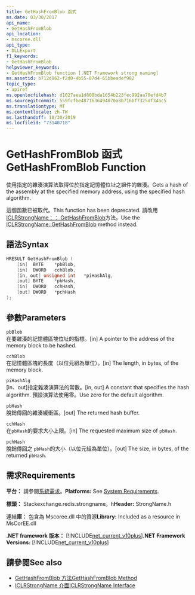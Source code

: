 ```yaml
---
title: GetHashFromBlob 函式
ms.date: 03/30/2017
api_name:
- GetHashFromBlob
api_location:
- mscoree.dll
api_type:
- DLLExport
f1_keywords:
- GetHashFromBlob
helpviewer_keywords:
- GetHashFromBlob function [.NET Framework strong naming]
ms.assetid: b712d862-f2d0-4b55-87d4-65bbeadef982
topic_type:
- apiref
ms.openlocfilehash: d1027aea1d800bda1654b223fec992aa70efd4b7
ms.sourcegitcommit: 559fcfbe4871636494870a8b716bf7325df34ac5
ms.translationtype: MT
ms.contentlocale: zh-TW
ms.lasthandoff: 10/30/2019
ms.locfileid: "73140718"
---
```

# <a name="gethashfromblob-function"></a><span data-ttu-id="2d48d-102">GetHashFromBlob 函式</span><span class="sxs-lookup"><span data-stu-id="2d48d-102">GetHashFromBlob Function</span></span>

<span data-ttu-id="2d48d-103">使用指定的雜湊演算法取得位於指定記憶體位址之組件的雜湊。</span><span class="sxs-lookup"><span data-stu-id="2d48d-103">Gets a hash of the assembly at the specified memory address, using the specified hash algorithm.</span></span>

<span data-ttu-id="2d48d-104">這個函數已被取代。</span><span class="sxs-lookup"><span data-stu-id="2d48d-104">This function has been deprecated.</span></span> <span data-ttu-id="2d48d-105">請改用[ICLRStrongName：： GetHashFromBlob](../hosting/iclrstrongname-gethashfromblob-method.md)方法。</span><span class="sxs-lookup"><span data-stu-id="2d48d-105">Use the [ICLRStrongName::GetHashFromBlob](../hosting/iclrstrongname-gethashfromblob-method.md) method instead.</span></span>

## <a name="syntax"></a><span data-ttu-id="2d48d-106">語法</span><span class="sxs-lookup"><span data-stu-id="2d48d-106">Syntax</span></span>

```cpp
HRESULT GetHashFromBlob (
    [in]  BYTE    *pbBlob,
    [in]  DWORD   cchBlob,
    [in, out] unsigned int   *piHashAlg,
    [out] BYTE    *pbHash,
    [in]  DWORD   cchHash,
    [out] DWORD   *pchHash
);
```

## <a name="parameters"></a><span data-ttu-id="2d48d-107">參數</span><span class="sxs-lookup"><span data-stu-id="2d48d-107">Parameters</span></span>

`pbBlob`\
<span data-ttu-id="2d48d-108">在要雜湊的記憶體區塊位址的指標。</span><span class="sxs-lookup"><span data-stu-id="2d48d-108">[in] A pointer to the address of the memory block to be hashed.</span></span>

`cchBlob`\
<span data-ttu-id="2d48d-109">在記憶體區塊的長度（以位元組為單位）。</span><span class="sxs-lookup"><span data-stu-id="2d48d-109">[in] The length, in bytes, of the memory block.</span></span>

`piHashAlg`\
<span data-ttu-id="2d48d-110">[in、out]指定雜湊演算法的常數。</span><span class="sxs-lookup"><span data-stu-id="2d48d-110">[in, out] A constant that specifies the hash algorithm.</span></span> <span data-ttu-id="2d48d-111">預設演算法使用零。</span><span class="sxs-lookup"><span data-stu-id="2d48d-111">Use zero for the default algorithm.</span></span>

`pbHash`\
<span data-ttu-id="2d48d-112">脫銷傳回的雜湊緩衝區。</span><span class="sxs-lookup"><span data-stu-id="2d48d-112">[out] The returned hash buffer.</span></span>

`cchHash`\
<span data-ttu-id="2d48d-113">在`pbHash`的要求大小上限。</span><span class="sxs-lookup"><span data-stu-id="2d48d-113">[in] The requested maximum size of `pbHash`.</span></span>

`pchHash`\
<span data-ttu-id="2d48d-114">脫銷傳回之 `pbHash`的大小（以位元組為單位）。</span><span class="sxs-lookup"><span data-stu-id="2d48d-114">[out] The size, in bytes, of the returned `pbHash`.</span></span>

## <a name="requirements"></a><span data-ttu-id="2d48d-115">需求</span><span class="sxs-lookup"><span data-stu-id="2d48d-115">Requirements</span></span>

<span data-ttu-id="2d48d-116">**平台：** 請參閱[系統需求](../../get-started/system-requirements.md)。</span><span class="sxs-lookup"><span data-stu-id="2d48d-116">**Platforms:** See [System Requirements](../../get-started/system-requirements.md).</span></span>

<span data-ttu-id="2d48d-117">**標頭：** Stackexchange.redis.strongname。h</span><span class="sxs-lookup"><span data-stu-id="2d48d-117">**Header:** StrongName.h</span></span>

<span data-ttu-id="2d48d-118">連結**庫：** 包含為 Mscoree.dll 中的資源</span><span class="sxs-lookup"><span data-stu-id="2d48d-118">**Library:** Included as a resource in MsCorEE.dll</span></span>

<span data-ttu-id="2d48d-119">**.NET framework 版本：** [!INCLUDE[net_current_v10plus](../../../../includes/net-current-v10plus-md.md)]</span><span class="sxs-lookup"><span data-stu-id="2d48d-119">**.NET Framework Versions:** [!INCLUDE[net_current_v10plus](../../../../includes/net-current-v10plus-md.md)]</span></span>

## <a name="see-also"></a><span data-ttu-id="2d48d-120">請參閱</span><span class="sxs-lookup"><span data-stu-id="2d48d-120">See also</span></span>

- [<span data-ttu-id="2d48d-121">GetHashFromBlob 方法</span><span class="sxs-lookup"><span data-stu-id="2d48d-121">GetHashFromBlob Method</span></span>](../hosting/iclrstrongname-gethashfromblob-method.md)
- [<span data-ttu-id="2d48d-122">ICLRStrongName 介面</span><span class="sxs-lookup"><span data-stu-id="2d48d-122">ICLRStrongName Interface</span></span>](../hosting/iclrstrongname-interface.md)
